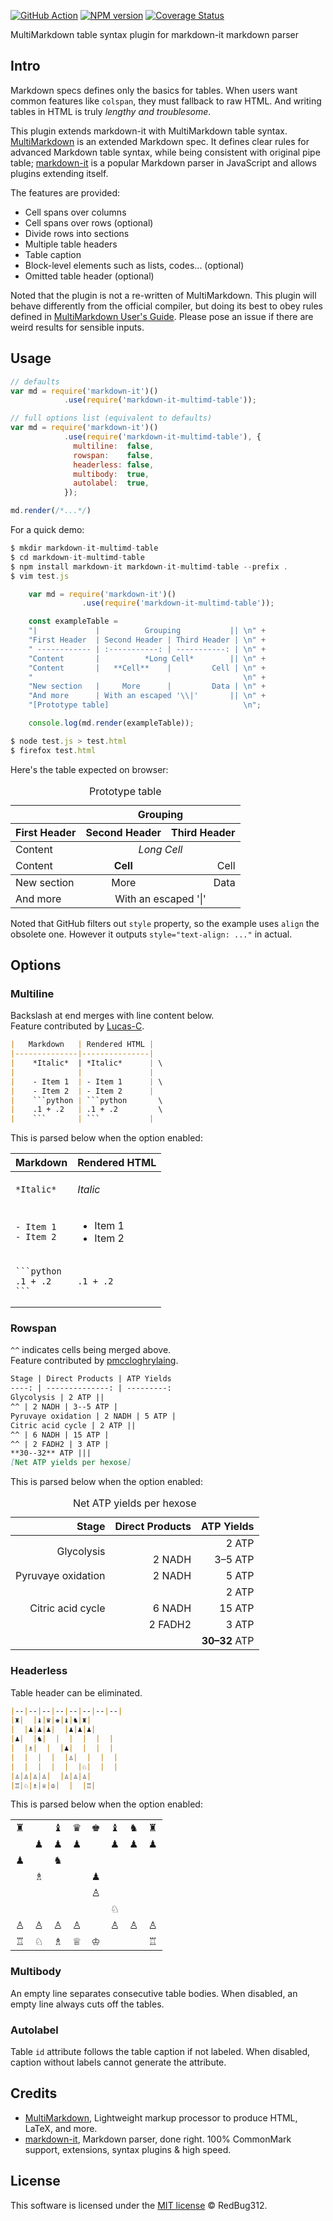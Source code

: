 [![GitHub Action](https://github.com/redbug312/markdown-it-multimd-table/workflows/Node.js/badge.svg)](https://github.com/redbug312/markdown-it-multimd-table/actions)
[![NPM version](https://img.shields.io/npm/v/markdown-it-multimd-table.svg?style=flat)](https://www.npmjs.org/package/markdown-it-multimd-table)
[![Coverage Status](https://coveralls.io/repos/redbug312/markdown-it-multimd-table/badge.svg?branch=master&service=github)](https://coveralls.io/github/redbug312/markdown-it-multimd-table?branch=master)

MultiMarkdown table syntax plugin for markdown-it markdown parser

## Intro

Markdown specs defines only the basics for tables. When users want common
features like `colspan`, they must fallback to raw HTML. And writing tables in
HTML is truly *lengthy and troublesome*.

This plugin extends markdown-it with MultiMarkdown table syntax.
[MultiMarkdown][mmd6] is an extended Markdown spec. It defines clear rules for
advanced Markdown table syntax, while being consistent with original pipe
table; [markdown-it][mdit] is a popular Markdown parser in JavaScript and
allows plugins extending itself.

[mmd6]: https://fletcher.github.io/MultiMarkdown-6/
[mdit]: https://markdown-it.github.io/

The features are provided:
- Cell spans over columns
- Cell spans over rows (optional)
- Divide rows into sections
- Multiple table headers
- Table caption
- Block-level elements such as lists, codes... (optional)
- Omitted table header (optional)

Noted that the plugin is not a re-written of MultiMarkdown. This plugin will
behave differently from the official compiler, but doing its best to obey rules
defined in [MultiMarkdown User's Guide][mmd6-table]. Please pose an issue if
there are weird results for sensible inputs.

[mmd6-table]: https://fletcher.github.io/MultiMarkdown-6/syntax/tables.html

## Usage

```javascript
// defaults
var md = require('markdown-it')()
            .use(require('markdown-it-multimd-table'));

// full options list (equivalent to defaults)
var md = require('markdown-it')()
            .use(require('markdown-it-multimd-table'), {
              multiline:  false,
              rowspan:    false,
              headerless: false,
              multibody:  true,
              autolabel:  true,
            });

md.render(/*...*/)
```

For a quick demo:
```javascript
$ mkdir markdown-it-multimd-table
$ cd markdown-it-multimd-table
$ npm install markdown-it markdown-it-multimd-table --prefix .
$ vim test.js

    var md = require('markdown-it')()
                .use(require('markdown-it-multimd-table'));

    const exampleTable =
    "|             |          Grouping           || \n" +
    "First Header  | Second Header | Third Header | \n" +
    " ------------ | :-----------: | -----------: | \n" +
    "Content       |          *Long Cell*        || \n" +
    "Content       |   **Cell**    |         Cell | \n" +
    "                                               \n" +
    "New section   |     More      |         Data | \n" +
    "And more      | With an escaped '\\|'       || \n" +
    "[Prototype table]                              \n";

    console.log(md.render(exampleTable));

$ node test.js > test.html
$ firefox test.html
```

Here's the table expected on browser:

<table>
<thead>
<tr>
<th></th>
<th align="center" colspan="2">Grouping</th>
</tr>
<tr>
<th>First Header</th>
<th align="center">Second Header</th>
<th align="right">Third Header</th>
</tr>
</thead>
<tbody>
<tr>
<td>Content</td>
<td align="center" colspan="2"><em>Long Cell</em></td>
</tr>
<tr>
<td>Content</td>
<td align="center"><strong>Cell</strong></td>
<td align="right">Cell</td>
</tr>
</tbody>
<tbody>
<tr>
<td>New section</td>
<td align="center">More</td>
<td align="right">Data</td>
</tr>
<tr>
<td>And more</td>
<td align="center" colspan="2">With an escaped '|'</td>
</tr>
</tbody>
<caption id="prototypetable">Prototype table</caption>
</table>

Noted that GitHub filters out `style` property, so the example uses `align` the
obsolete one. However it outputs `style="text-align: ..."` in actual.

## Options

### Multiline

Backslash at end merges with line content below.<br>
Feature contributed by [Lucas-C](https://github.com/Lucas-C).

```markdown
|   Markdown   | Rendered HTML |
|--------------|---------------|
|    *Italic*  | *Italic*      | \
|              |               |
|    - Item 1  | - Item 1      | \
|    - Item 2  | - Item 2      |
|    ```python | ```python       \
|    .1 + .2   | .1 + .2         \
|    ```       | ```           |
```

This is parsed below when the option enabled:

<table>
<thead>
<tr>
<th>Markdown</th>
<th>Rendered HTML</th>
</tr>
</thead>
<tbody>
<tr>
<td>
<pre><code>*Italic*
</code></pre>
</td>
<td>
<p><em>Italic</em></p>
</td>
</tr>
<tr>
<td>
<pre><code>- Item 1
- Item 2</code></pre>
</td>
<td>
<ul>
<li>Item 1</li>
<li>Item 2</li>
</ul>
</td>
</tr>
<tr>
<td>
<pre><code>```python
.1 + .2
```</code></pre>
</td>
<td>
<pre><code class="language-python">.1 + .2
</code></pre>
</td>
</tr>
</tbody>
</table>

### Rowspan

`^^` indicates cells being merged above.<br>
Feature contributed by [pmccloghrylaing](https://github.com/pmccloghrylaing).

```markdown
Stage | Direct Products | ATP Yields
----: | --------------: | ---------:
Glycolysis | 2 ATP ||
^^ | 2 NADH | 3--5 ATP |
Pyruvaye oxidation | 2 NADH | 5 ATP |
Citric acid cycle | 2 ATP ||
^^ | 6 NADH | 15 ATP |
^^ | 2 FADH2 | 3 ATP |
**30--32** ATP |||
[Net ATP yields per hexose]
```

This is parsed below when the option enabled:

<table>
<caption id="netatpyieldsperhexose">Net ATP yields per hexose</caption>
<thead>
<tr>
<th align="right">Stage</th>
<th align="right">Direct Products</th>
<th align="right">ATP Yields</th>
</tr>
</thead>
<tbody>
<tr>
<td align="right" rowspan="2">Glycolysis</td>
<td align="right" colspan="2">2 ATP</td>
</tr>
<tr>
<td align="right">2 NADH</td>
<td align="right">3–5 ATP</td>
</tr>
<tr>
<td align="right">Pyruvaye oxidation</td>
<td align="right">2 NADH</td>
<td align="right">5 ATP</td>
</tr>
<tr>
<td align="right" rowspan="3">Citric acid cycle</td>
<td align="right" colspan="2">2 ATP</td>
</tr>
<tr>
<td align="right">6 NADH</td>
<td align="right">15 ATP</td>
</tr>
<tr>
<td align="right">2 FADH2</td>
<td align="right">3 ATP</td>
</tr>
<tr>
<td align="right" colspan="3"><strong>30–32</strong> ATP</td>
</tr>
</tbody>
</table>

### Headerless

Table header can be eliminated.

```markdown
|--|--|--|--|--|--|--|--|
|♜|  |♝|♛|♚|♝|♞|♜|
|  |♟|♟|♟|  |♟|♟|♟|
|♟|  |♞|  |  |  |  |  |
|  |♗|  |  |♟|  |  |  |
|  |  |  |  |♙|  |  |  |
|  |  |  |  |  |♘|  |  |
|♙|♙|♙|♙|  |♙|♙|♙|
|♖|♘|♗|♕|♔|  |  |♖|
```

This is parsed below when the option enabled:

<table>
<tbody>
<tr>
<td>♜</td>
<td></td>
<td>♝</td>
<td>♛</td>
<td>♚</td>
<td>♝</td>
<td>♞</td>
<td>♜</td>
</tr>
<tr>
<td></td>
<td>♟</td>
<td>♟</td>
<td>♟</td>
<td></td>
<td>♟</td>
<td>♟</td>
<td>♟</td>
</tr>
<tr>
<td>♟</td>
<td></td>
<td>♞</td>
<td></td>
<td></td>
<td></td>
<td></td>
<td></td>
</tr>
<tr>
<td></td>
<td>♗</td>
<td></td>
<td></td>
<td>♟</td>
<td></td>
<td></td>
<td></td>
</tr>
<tr>
<td></td>
<td></td>
<td></td>
<td></td>
<td>♙</td>
<td></td>
<td></td>
<td></td>
</tr>
<tr>
<td></td>
<td></td>
<td></td>
<td></td>
<td></td>
<td>♘</td>
<td></td>
<td></td>
</tr>
<tr>
<td>♙</td>
<td>♙</td>
<td>♙</td>
<td>♙</td>
<td></td>
<td>♙</td>
<td>♙</td>
<td>♙</td>
</tr>
<tr>
<td>♖</td>
<td>♘</td>
<td>♗</td>
<td>♕</td>
<td>♔</td>
<td></td>
<td></td>
<td>♖</td>
</tr>
</tbody>
</table>

### Multibody

An empty line separates consecutive table bodies. When disabled, an empty line
always cuts off the tables.

### Autolabel

Table `id` attribute follows the table caption if not labeled. When disabled,
caption without labels cannot generate the attribute.

## Credits

* [MultiMarkdown][mmd6], Lightweight
  markup processor to produce HTML, LaTeX, and more.
* [markdown-it][mdit], Markdown parser, done right.
  100% CommonMark support, extensions, syntax plugins &amp; high speed.

## License

This software is licensed under the [MIT license][license] &copy; RedBug312.

[license]: https://opensource.org/licenses/mit-license.php
